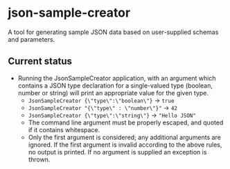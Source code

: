# json-sample-creator

A tool for generating sample JSON data based on user-supplied schemas and parameters.

## Current status

- Running the JsonSampleCreator application, with an argument which contains a JSON type declaration for a single-valued type (boolean, number or string) will print an appropriate value for the given type.
  - `JsonSampleCreator {\"type\":\"boolean\"}` -> `true`
  - `JsonSampleCreator "{\"type\" : \"number\"}"` -> `42`
  - `JsonSampleCreator {\"type\":\"string\"}` -> `"Hello JSON"`
  - The command line argument must be properly escaped, and quoted if it contains whitespace.
  - Only the first argument is considered; any additional arguments are ignored. If the first argument is invalid according to the above rules, no output is printed. If no argument is supplied an exception is thrown.
